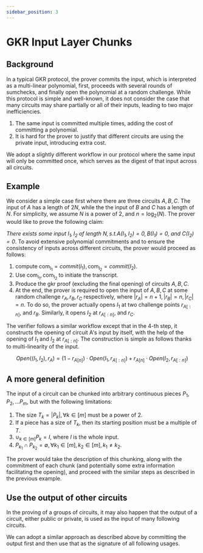```yaml
---
sidebar_position: 3
---
```


# GKR Input Layer Chunks

## Background
In a typical GKR protocol, the prover commits the input, which is interpreted as a multi-linear polynomial, first, proceeds with several rounds of sumchecks, and finally open the polynomial at a random challenge. While this protocol is simple and well-known, it does not consider the case that many circuits may share partially or all of their inputs, leading to two major inefficiencies.

1. The same input is committed multiple times, adding the cost of committing a polynomial.
2. It is hard for the prover to justify that different circuits are using the private input, introducing extra cost.

We adopt a slightly different workflow in our protocol where the same input will only be committed once, which serves as the digest of that input across all circuits. 

## Example
We consider a simple case first where there are three circuits $A, B, C$. The input of $A$ has a length of $2N$, while the the input of $B$ and $C$ has a length of $N$. For simplicity, we assume $N$ is a power of 2, and $n = \log_2(N)$. The prover would like to prove the following claim:

*There exists some input $I_1, I_2$ of length $N, s.t. A(I_1, I_2) = 0, B(I_1) = 0$, and $C(I_2) = 0$*. To avoid extensive polynomial commitments and to ensure the consistency of inputs across different circuits, the prover would proceed as follows:

1. compute $\mathsf{com_{I_1}} = commit(I_1), \mathsf{com_{I_2}} = commit(I_2)$.
2. Use $\mathsf{com_{I_1}}, \mathsf{com_{I_2}}$ to initiate the transcript.
3. Produce the gkr proof (excluding the final opening) of circuits $A, B, C$.
4. At the end, the prover is required to open the input of $A, B, C$ at some random challenge $r_A, r_B, r_C$ respectively, where $|r_A| = n + 1, |r_B| = n, |r_C| = n$. To do so, the prover actually opens $I_1$ at two challenge points ${r_A}_{[:n]}$, and $r_B$. Similarly, it opens $I_2$ at ${r_A}_{[:n]}$, and $r_C$.

The verifier follows a similar workflow except that in the 4-th step, it constructs the opening of circuit A's input by itself, with the help of the opening of $I_1$ and $I_2$ at ${r_A}_{[:n]}$. The construction is simple as follows thanks to multi-linearity of the input.

$$
Open((I_1, I_2), r_A) = (1 - {r_A}_{[n]}) \cdot Open(I_1, {r_A}_{[:n]}) + {r_A}_{[n]}\cdot Open(I_2, {r_A}_{[:n]})
$$

## A more general definition
The input of a circuit can be chunked into arbitrary continuous pieces $P_1, P_2, ... P_m$, but with the following limitations:

1. The size $T_k=|P_k|, \forall k\in[m]$ must be a power of 2.
2. If a piece has a size of $T_k$, then its starting position must be a multiple of $T$.
3. $\cup_{k\in[m]} P_k = I$, where $I$ is the whole input.
4. $P_{k_1} \cap P_{k_2} = \emptyset, \forall k_1 \in [m], k_2 \in [m], k_1 \neq k_2$.

The prover would take the description of this chunking, along with the commitment of each chunk (and potentially some extra information facilitating the opening), and proceed with the similar steps as described in the previous example.

## Use the output of other circuits 
In the proving of a groups of circuits, it may also happen that the output of a circuit, either public or private, is used as the input of many following circuits. 

We can adopt a similar approach as described above by committing the output first and then use that as the signature of all following usages.

